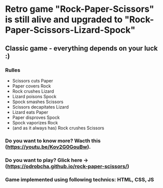 # Retro game "Rock-Paper-Scissors" is still alive and upgraded to "Rock-Paper-Scissors-Lizard-Spock"

## Classic game - everything depends on your luck :)

### Rulles
- Scissors cuts Paper
- Paper covers Rock
- Rock crushes Lizard
- Lizard poisons Spock
- Spock smashes Scissors
- Scissors decapitates Lizard
- Lizard eats Paper
- Paper disproves Spock
- Spock vaporizes Rock
- (and as it always has) Rock crushes Scissors

### Do you want to know more? Wacth this (https://youtu.be/Kov2G0GouBw).
### Do you want to play? Glick here -> (https://odrobcha.github.io/rock-paper-scissors/)

### Game implemented using following technics: HTML, CSS, JS
